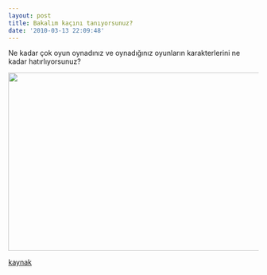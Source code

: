 ```yaml
---
layout: post
title: Bakalım kaçını tanıyorsunuz?
date: '2010-03-13 22:09:48'
---
```


Ne kadar çok oyun oynadınız ve oynadığınız oyunların karakterlerini ne kadar hatırlıyorsunuz?

<a href="http://devdala.files.wordpress.com/2010/03/imagething_04.jpg"><img class="aligncenter" title="super heroes" src="http://devdala.files.wordpress.com/2010/03/imagething_04.jpg" alt="" width="532" height="358" /></a>

<a href="http://fc02.deviantart.net/fs71/f/2010/069/4/6/Hardcore_Gamer__s_IQ_Test_by_shadow502t.jpg" target="_blank">kaynak</a>
